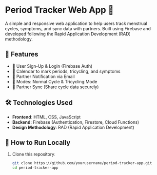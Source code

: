 # Period Tracker Web App 🌸

A simple and responsive web application to help users track menstrual cycles, symptoms, and sync data with partners. Built using Firebase and developed following the Rapid Application Development (RAD) methodology.

## 🚀 Features

- 🔐 User Sign-Up & Login (Firebase Auth)
- 📅 Calendar to mark periods, tricycling, and symptoms
- 🔔 Partner Notification via Email
- 🧾 Modes: Normal Cycle & Tricycling Mode
- 🤝 Partner Sync (Share cycle data securely)

## 🛠️ Technologies Used

- **Frontend**: HTML, CSS, JavaScript  
- **Backend**: Firebase (Authentication, Firestore, Cloud Functions)
- **Design Methodology**: RAD (Rapid Application Development)

## 🧪 How to Run Locally

1. Clone this repository:
   ```bash
   git clone https://github.com/yourusername/period-tracker-app.git
   cd period-tracker-app

